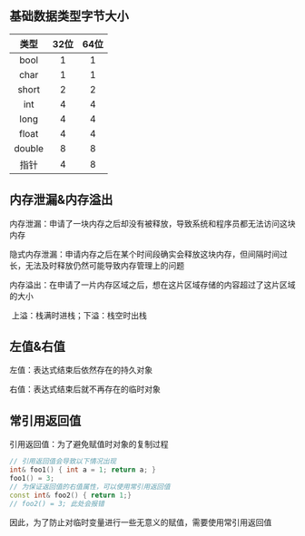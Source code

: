## 基础数据类型字节大小



|  类型  | 32位 | 64位 |
| :----: | :--: | :--: |
|  bool  |  1   |  1   |
|  char  |  1   |  1   |
| short  |  2   |  2   |
|  int   |  4   |  4   |
|  long  |  4   |  4   |
| float  |  4   |  4   |
| double |  8   |  8   |
|  指针  |  4   |  8   |

## 内存泄漏&内存溢出

内存泄漏：申请了一块内存之后却没有被释放，导致系统和程序员都无法访问这块内存

​	隐式内存泄漏：申请内存之后在某个时间段确实会释放这块内存，但间隔时间过长，无法及时释放仍然可能导致内存管理上的问题

内存溢出：在申请了一片内存区域之后，想在这片区域存储的内容超过了这片区域的大小

​	上溢：栈满时进栈；下溢：栈空时出栈

## 左值&右值

左值：表达式结束后依然存在的持久对象

右值：表达式结束后就不再存在的临时对象

## 常引用返回值

引用返回值：为了避免赋值时对象的复制过程

```c++
// 引用返回值会导致以下情况出现
int& foo1() { int a = 1; return a; }
foo1() = 3;
// 为保证返回值的右值属性，可以使用常引用返回值
const int& foo2() { return 1;}
// foo2() = 3; 此处会报错
```

因此，为了防止对临时变量进行一些无意义的赋值，需要使用常引用返回值

